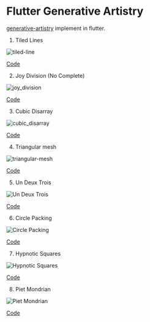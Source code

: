 # Flutter Generative Artistry

[generative-artistry](https://github.com/tholman/generative-artistry/) implement in flutter.

1.  Tiled Lines

![tiled-line](./demos/tiled-lines.gif)

[Code](https://github.com/xrr2016/flutter-generative-artistry/blob/master/lib/graphs/tiled_lines.dart)

2. Joy Division (No Complete)

![joy_division](./demos/joy_division.png)

[Code](https://github.com/xrr2016/flutter-generative-artistry/blob/master/lib/graphs/joy_division.dart)

3. Cubic Disarray

![cubic_disarray](./demos/cubic_disarray.png)

[Code](https://github.com/xrr2016/flutter-generative-artistry/blob/master/lib/graphs/cubic_disarray.dart)

4. Triangular mesh

![triangular-mesh](./demos/triangular-mesh.png)

[Code](https://github.com/xrr2016/flutter-generative-artistry/blob/master/lib/graphs/triangular_mesh.dart)

5. Un Deux Trois

![Un Deux Trois](./demos/un_deux_trois.png)

[Code](https://github.com/xrr2016/flutter-generative-artistry/blob/master/lib/graphs/un_deux_trois.dart)

6. Circle Packing

![Circle Packing](./demos/circle_packing.png)

[Code](https://github.com/xrr2016/flutter-generative-artistry/blob/master/lib/graphs/circle_packing.dart)

7. Hypnotic Squares

![Hypnotic Squares](./demos/hypnotic_squares.png)

[Code](https://github.com/xrr2016/flutter-generative-artistry/blob/master/lib/graphs/hypnotic_squares.dart)

8. Piet Mondrian

![Piet Mondrian](./demos/piet_mondrian.png)

[Code](https://github.com/xrr2016/flutter-generative-artistry/blob/master/lib/graphs/piet_mondrian.dart)
